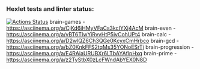 ### Hexlet tests and linter status:
[![Actions Status](https://github.com/DevikaTevotia/python-project-49/workflows/hexlet-check/badge.svg)](https://github.com/DevikaTevotia/python-project-49/actions)
brain-games - https://asciinema.org/a/CjKd6iHMyVFaCs3kcIYXj4AcM
brain-even - https://asciinema.org/a/vBT6TIwYiRvvHtP5ivCohUPt4
brain-calc - https://asciinema.org/a/D2wlQZ6Ch3QGe0KcyxCmHrbco
brain-gcd - https://asciinema.org/a/bZ0KnkFFS2tqMs35YONoESrTj
brain-progression - https://asciinema.org/a/E4RAiaURUBXr6LTbAYAflpHxq
brain-prime - https://asciinema.org/a/z2TyStbX0zLcFWndAbYEX0N8D

